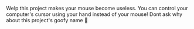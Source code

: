 Welp this project makes your mouse become useless. You can control your computer's cursor using your hand instead of your mouse!
Dont ask why about this project's goofy name 🗿

